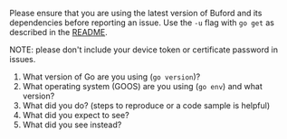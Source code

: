 Please ensure that you are using the latest version of Buford and its dependencies before reporting an issue. Use the `-u` flag with `go get` as described in the [README](https://github.com/ken0nek/buford/blob/master/README.md#installation).

NOTE: please don't include your device token or certificate password in issues.

1. What version of Go are you using (`go version`)?
2. What operating system (GOOS) are you using (`go env`) and what version?
3. What did you do? (steps to reproduce or a code sample is helpful)
4. What did you expect to see?
5. What did you see instead?
